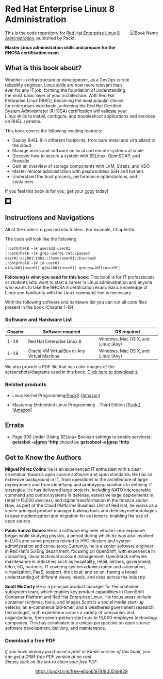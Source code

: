 


# Red Hat Enterprise Linux 8 Administration

<a href="https://www.packtpub.com/product/red-hat-enterprise-linux-8-administration/9781800569829"><img src="https://static.packt-cdn.com/products/9781800569829/cover/smaller" alt="Book Name" height="256px" align="right"></a>

This is the code repository for [Red Hat Enterprise Linux 8 Administration](https://www.packtpub.com/product/red-hat-enterprise-linux-8-administration/9781800569829), published by Packt.

**Master Linux administration skills and prepare for the RHCSA certification exam**

## What is this book about?

Whether in infrastructure or development, as a DevOps or site reliability engineer, Linux skills are now more relevant than ever for any IT job, forming the foundation of understanding the most basic layer of your architecture. With Red Hat Enterprise Linux (RHEL) becoming the most popular choice for enterprises worldwide, achieving the Red Hat Certified System Administrator (RHCSA) certification will validate your Linux skills to install, configure, and troubleshoot applications and services on RHEL systems.

This book covers the following exciting features:

- Deploy RHEL 8 in different footprints, from bare metal and virtualized to the cloud
- Manage users and software on local and remote systems at scale
- Discover how to secure a system with SELinux, OpenSCAP, and firewalld
- Gain an overview of storage components with LVM, Stratis, and VDO
- Master remote administration with passwordless SSH and tunnels
- Understand the boot process, performance optimizations, and containers

If you feel this book is for you, get your [copy](https://s.admins.guru/buyonamazon) today!

<a href="https://www.packtpub.com/?utm_source=github&utm_medium=banner&utm_campaign=GitHubBanner"><img src="https://raw.githubusercontent.com/PacktPublishing/GitHub/master/GitHub.png" alt="https://www.packtpub.com/" border="5" /></a>

## Instructions and Navigations

All of the code is organized into folders. For example, Chapter05.

The code will look like the following:

```
[root@rhel8 ~]# useradd user01
[root@rhel8 ~]# grep user01 /etc/passwd
user01:x:1001:1001::/home/user01:/bin/bash
[root@rhel8 ~]# id user01
uid=1001(user01) gid=1001(user01) groups=1001(user01)

```

**Following is what you need for this book:**
This book is for IT professionals or students who want to start a career in Linux administration and anyone who wants to take the RHCSA 8 certification exam. Basic knowledge of Linux and familiarity with the Linux command-line is necessary.

With the following software and hardware list you can run all code files present in the book (Chapter 1-19).

### Software and Hardware List

| Chapter | Software required                           | OS required                        |
| ------- | ------------------------------------------- | ---------------------------------- |
| 1-19    | Red Hat Enterprise Linux 8                  | Windows, Mac OS X, and Linux (Any) |
| 1-19    | Oracle VM VirtualBox or Any Virtual Machine | Windows, Mac OS X, and Linux (Any) |

We also provide a PDF file that has color images of the screenshots/diagrams used in this book. [Click here to download it](https://static.packt-cdn.com/downloads/9781800569829_ColorImages.pdf).

### Related products <Other books you may enjoy>

- Linux Kernel Programming[[Packt]](https://www.packtpub.com/product/linux-kernel-programming/9781789953435) [[Amazon]](https://www.amazon.com/Linux-Kernel-Development-Cookbook-programming-ebook/dp/B07RW915K4)

- Mastering Embedded Linux Programming - Third Edition [[Packt]](https://www.packtpub.com/product/mastering-embedded-linux-programming-third-edition/9781789530384) [[Amazon]](https://www.amazon.com/Mastering-Embedded-Linux-Programming-potential-ebook/dp/B07LH35XLK)

## Errata
* Page 305 Under (Using SELinux Boolean settings to enable services): **getsebol -a|grep ^http** _should be_ **getsebool -a|grep ^http**

## Get to Know the Authors

**Miguel Pérez Colino**
He is an experienced IT enthusiast with a clear orientation towards open source software and open standards. He has an extensive background in IT, from operations to the architecture of large deployments and from identifying and prototyping solutions to defining IT strategies. He has delivered large projects, including NATO interoperable command and control systems in defense, extensive large deployments in retail (>15,000 devices), and digital transformation in the finance sector. Now, as part of the Cloud Platforms Business Unit of Red Hat, he works as a senior principal product manager building tools and defining methodologies to ease modernization and migration for customers, enabling the use of open source.

**Pablo Iranzo Gómez**
He is a software engineer whose Linux exposure began while studying physics, a period during which he was also involved in LUGs and some projects related to HPC clusters and system administration and consultancy.Currently, he is a senior software engineer in Red Hat's SolEng department, focusing on OpenShift, with experience in consulting, cloud technical account management, OpenStack software maintenance in industries such as hospitality, retail, airlines, government, telco, 5G, partners, IT covering system administration and automation, virtualization, PaaS, support, the cloud, and so on, having a broad understanding of different views, needs, and risks across the industry.

**Scott McCarty**
He is a principal product manager for the container subsystem team, which enables key product capabilities in OpenShift Container Platform and Red Hat Enterprise Linux. His focus areas include container runtimes, tools, and images.Scott is a social media start-up veteran, an e-commerce old-timer, and a weathered government research technologist, with experience across a variety of companies and organizations, from seven-person start-ups to 15,000-employee technology companies. This has culminated in a unique perspective on open source software development, delivery, and maintenance.
### Download a free PDF

 <i>If you have already purchased a print or Kindle version of this book, you can get a DRM-free PDF version at no cost.<br>Simply click on the link to claim your free PDF.</i>
<p align="center"> <a href="https://packt.link/free-ebook/9781800569829">https://packt.link/free-ebook/9781800569829 </a> </p>
